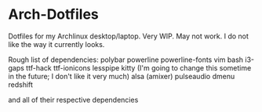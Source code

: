 # Arch-Dotfiles
Dotfiles for my Archlinux desktop/laptop. Very WIP. May not work.
I do not like the way it currently looks.

Rough list of dependencies:
polybar
powerline
powerline-fonts
vim
bash
i3-gaps
ttf-hack
ttf-ionicons
lesspipe
kitty (I'm going to change this sometime in the future; I don't like it very much)
alsa (amixer)
pulseaudio
dmenu
redshift

and all of their respective dependencies

